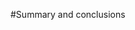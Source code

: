 #Summary and conclusions
<!-- Integrates all of the chapters, and only has to be something like a page.  Should be easy to whip out. -->

<!--It is difficult to infer process from species abundance distributions alone.-->

<!-- May not be one single suite of processes that have equal importance in all communities, i.e., non-neutral processes may be more important in some communities, but not in others.-->

<!-- Pattern to Process to Prediction, but identification of process may not be neccesary for prediction.  Process and prediction may be two separate research goals. [@citation, @mcgill2010mechanisms]-->

<!--The increasing amount of data and computational power creates new opportunities to address some of the major ecological questions in a new way.-->

<!-- Computational techniques and lots of data are a powerful tool for ecology, but that not a panacea. -->

